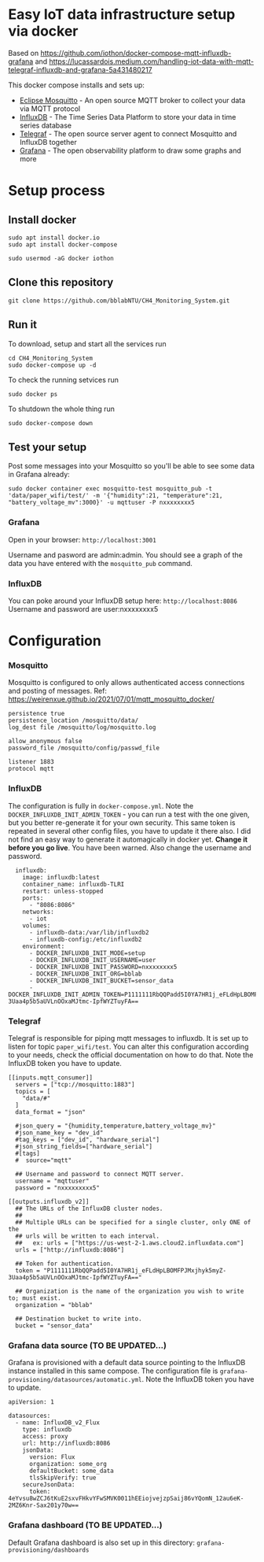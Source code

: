 # Easy IoT data infrastructure setup via docker

Based on https://github.com/iothon/docker-compose-mqtt-influxdb-grafana and https://lucassardois.medium.com/handling-iot-data-with-mqtt-telegraf-influxdb-and-grafana-5a431480217

This docker compose installs and sets up:
- [Eclipse Mosquitto](https://mosquitto.org) - An open source MQTT broker to collect your data via MQTT protocol
- [InfluxDB](https://www.influxdata.com/) - The Time Series Data Platform to store your data in time series database 
- [Telegraf](https://www.influxdata.com/time-series-platform/telegraf/) - The open source server agent to connect Mosquitto and InfluxDB together
- [Grafana](https://grafana.com/) - The open observability platform to draw some graphs and more

# Setup process
## Install docker

```
sudo apt install docker.io
sudo apt install docker-compose 
```

```
sudo usermod -aG docker iothon
```

## Clone this repository

```
git clone https://github.com/bblabNTU/CH4_Monitoring_System.git
```

## Run it

To download, setup and start all the services run
```
cd CH4_Monitoring_System
sudo docker-compose up -d
```

To check the running setvices run
```
sudo docker ps
```

To shutdown the whole thing run
```
sudo docker-compose down
```

## Test your setup

Post some messages into your Mosquitto so you'll be able to see some data in Grafana already: 
```
sudo docker container exec mosquitto-test mosquitto_pub -t 'data/paper_wifi/test/' -m '{"humidity":21, "temperature":21, "battery_voltage_mv":3000}' -u mqttuser -P nxxxxxxxx5
```

### Grafana
Open in your browser: 
`http://localhost:3001`

Username and pasword are admin:admin. You should see a graph of the data you have entered with the `mosquitto_pub` command.

### InfluxDB
You can poke around your InfluxDB setup here:
`http://localhost:8086`
Username and password are user:nxxxxxxxx5

# Configuration 
### Mosquitto 
Mosquitto is configured to only allows authenticated access connections and posting of messages. Ref: https://weirenxue.github.io/2021/07/01/mqtt_mosquitto_docker/
```
persistence true
persistence_location /mosquitto/data/
log_dest file /mosquitto/log/mosquitto.log

allow_anonymous false
password_file /mosquitto/config/passwd_file

listener 1883
protocol mqtt
```

### InfluxDB 
The configuration is fully in `docker-compose.yml`. Note the `DOCKER_INFLUXDB_INIT_ADMIN_TOKEN` - you can run a test with the one given, but you better re-generate it for your own security. This same token is repeated in several other config files, you have to update it there also. I did not find an easy way to generate it automagically in docker yet. **Change it before you go live**. You have been warned. Also change the username and password.
```
  influxdb:
    image: influxdb:latest
    container_name: influxdb-TLRI
    restart: unless-stopped
    ports:
      - "8086:8086"
    networks:
      - iot
    volumes:
      - influxdb-data:/var/lib/influxdb2
      - influxdb-config:/etc/influxdb2
    environment:
      - DOCKER_INFLUXDB_INIT_MODE=setup
      - DOCKER_INFLUXDB_INIT_USERNAME=user
      - DOCKER_INFLUXDB_INIT_PASSWORD=nxxxxxxxx5
      - DOCKER_INFLUXDB_INIT_ORG=bblab
      - DOCKER_INFLUXDB_INIT_BUCKET=sensor_data
      - DOCKER_INFLUXDB_INIT_ADMIN_TOKEN=P1111111RbQQPadd5I0YA7HR1j_eFLdHpLBOMFPJMxjhyk5myZ-3Uaa4p5b5aUVLnOOxaMJtmc-IpfWYZTuyFA==

```

### Telegraf 
Telegraf is responsible for piping mqtt messages to influxdb. It is set up to listen for topic `paper_wifi/test`. You can alter this configuration according to your needs, check the official documentation on how to do that. Note the InfluxDB token you have to update.
```
[[inputs.mqtt_consumer]]
  servers = ["tcp://mosquitto:1883"]
  topics = [
    "data/#"
  ]
  data_format = "json"
  
  #json_query = "{humidity,temperature,battery_voltage_mv}"
  #json_name_key = "dev_id"
  #tag_keys = ["dev_id", "hardware_serial"]
  #json_string_fields=["hardware_serial"]
  #[tags]
  #  source="mqtt"

  ## Username and password to connect MQTT server.
  username = "mqttuser"
  password = "nxxxxxxxxx5"

[[outputs.influxdb_v2]]
  ## The URLs of the InfluxDB cluster nodes.
  ##
  ## Multiple URLs can be specified for a single cluster, only ONE of the
  ## urls will be written to each interval.
  ##   ex: urls = ["https://us-west-2-1.aws.cloud2.influxdata.com"]
  urls = ["http://influxdb:8086"]

  ## Token for authentication.
  token = "P1111111RbQQPadd5I0YA7HR1j_eFLdHpLBOMFPJMxjhyk5myZ-3Uaa4p5b5aUVLnOOxaMJtmc-IpfWYZTuyFA=="

  ## Organization is the name of the organization you wish to write to; must exist.
  organization = "bblab"

  ## Destination bucket to write into.
  bucket = "sensor_data"

```

### Grafana data source (TO BE UPDATED...)
Grafana is provisioned with a default data source pointing to the InfluxDB instance installed in this same compose. The configuration file is `grafana-provisioning/datasources/automatic.yml`. Note the InfluxDB token you have to update. 
```
apiVersion: 1

datasources:
  - name: InfluxDB_v2_Flux
    type: influxdb
    access: proxy
    url: http://influxdb:8086
    jsonData:
      version: Flux
      organization: some_org
      defaultBucket: some_data
      tlsSkipVerify: true
    secureJsonData:
      token: 4eYvsu8wZCJ6tKuE2sxvFHkvYFwSMVK0011hEEiojvejzpSaij86vYQomN_12au6eK-2MZ6Knr-Sax201y70w==
```

### Grafana dashboard (TO BE UPDATED...)
Default Grafana dashboard is also set up in this directory: `grafana-provisioning/dashboards`

